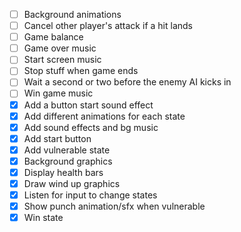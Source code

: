 - [ ] Background animations
- [ ] Cancel other player's attack if a hit lands
- [ ] Game balance
- [ ] Game over music
- [ ] Start screen music
- [ ] Stop stuff when game ends
- [ ] Wait a second or two before the enemy AI kicks in
- [ ] Win game music
- [X] Add a button start sound effect
- [X] Add different animations for each state
- [X] Add sound effects and bg music
- [X] Add start button
- [X] Add vulnerable state
- [X] Background graphics
- [X] Display health bars
- [X] Draw wind up graphics
- [X] Listen for input to change states
- [X] Show punch animation/sfx when vulnerable
- [X] Win state
